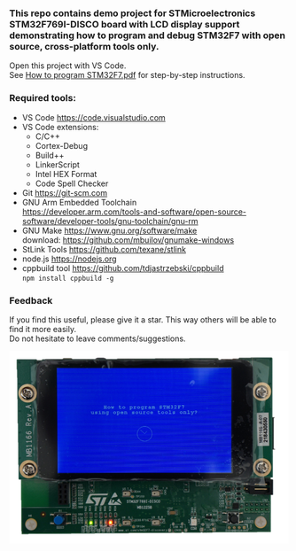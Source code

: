 ### This repo contains demo project for STMicroelectronics STM32F769I-DISCO board with LCD display support demonstrating how to program and debug STM32F7 with open source, cross-platform tools only.
Open this project with VS Code.  
See [How to program STM32F7.pdf](How-to-program-STM32F7.pdf) for step-by-step instructions.

### Required tools:
* VS Code https://code.visualstudio.com
* VS Code extensions:
    * C/C++
    * Cortex-Debug
    * Build++
    * LinkerScript
    * Intel HEX Format
    * Code Spell Checker
* Git https://git-scm.com
* GNU Arm Embedded Toolchain  
https://developer.arm.com/tools-and-software/open-source-software/developer-tools/gnu-toolchain/gnu-rm
* GNU Make https://www.gnu.org/software/make  
download: https://github.com/mbuilov/gnumake-windows
* StLink Tools https://github.com/texane/stlink
* node.js https://nodejs.org
* cppbuild tool https://github.com/tdjastrzebski/cppbuild  
`npm install cppbuild -g`

### Feedback
If you find this useful, please give it a star. This way others will be able to find it more easily.  
Do not hesitate to leave comments/suggestions.

![stm32f769](stm32f769.png)
